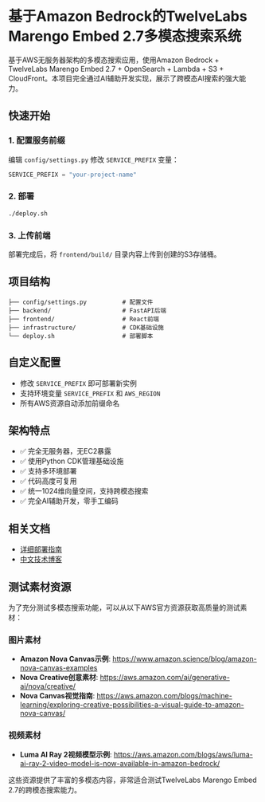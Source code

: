 # 基于Amazon Bedrock的TwelveLabs Marengo Embed 2.7多模态搜索系统

基于AWS无服务器架构的多模态搜索应用，使用Amazon Bedrock + TwelveLabs Marengo Embed 2.7 + OpenSearch + Lambda + S3 + CloudFront。本项目完全通过AI辅助开发实现，展示了跨模态AI搜索的强大能力。

## 快速开始

### 1. 配置服务前缀
编辑 `config/settings.py` 修改 `SERVICE_PREFIX` 变量：
```python
SERVICE_PREFIX = "your-project-name"
```

### 2. 部署
```bash
./deploy.sh
```

### 3. 上传前端
部署完成后，将 `frontend/build/` 目录内容上传到创建的S3存储桶。

## 项目结构
```
├── config/settings.py          # 配置文件
├── backend/                    # FastAPI后端
├── frontend/                   # React前端
├── infrastructure/             # CDK基础设施
└── deploy.sh                   # 部署脚本
```

## 自定义配置
- 修改 `SERVICE_PREFIX` 即可部署新实例
- 支持环境变量 `SERVICE_PREFIX` 和 `AWS_REGION`
- 所有AWS资源自动添加前缀命名

## 架构特点
- ✅ 完全无服务器，无EC2暴露
- ✅ 使用Python CDK管理基础设施
- ✅ 支持多环境部署
- ✅ 代码高度可复用
- ✅ 统一1024维向量空间，支持跨模态搜索
- ✅ 完全AI辅助开发，零手工编码

## 相关文档
- [详细部署指南](DEPLOYMENT_CN.md)
- [中文技术博客](BLOG_POST_PROFESSIONAL_CN.md)


## 测试素材资源

为了充分测试多模态搜索功能，可以从以下AWS官方资源获取高质量的测试素材：

### 图片素材
- **Amazon Nova Canvas示例**: https://www.amazon.science/blog/amazon-nova-canvas-examples
- **Nova Creative创意素材**: https://aws.amazon.com/ai/generative-ai/nova/creative/
- **Nova Canvas视觉指南**: https://aws.amazon.com/blogs/machine-learning/exploring-creative-possibilities-a-visual-guide-to-amazon-nova-canvas/

### 视频素材
- **Luma AI Ray 2视频模型示例**: https://aws.amazon.com/blogs/aws/luma-ai-ray-2-video-model-is-now-available-in-amazon-bedrock/

这些资源提供了丰富的多模态内容，非常适合测试TwelveLabs Marengo Embed 2.7的跨模态搜索能力。